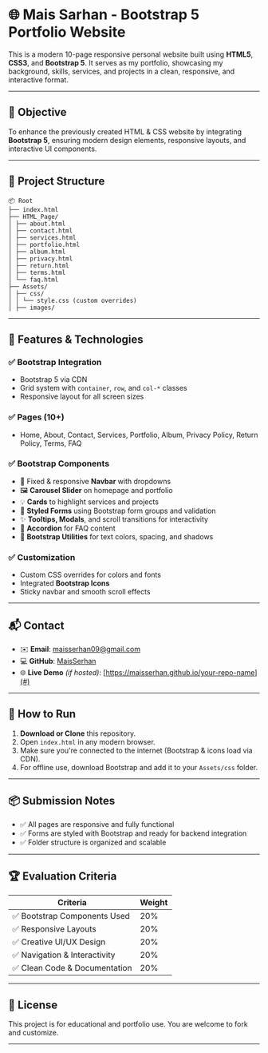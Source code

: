 # 🌐 Mais Sarhan - Bootstrap 5 Portfolio Website

This is a modern 10-page responsive personal website built using **HTML5**, **CSS3**, and **Bootstrap 5**. It serves as my portfolio, showcasing my background, skills, services, and projects in a clean, responsive, and interactive format.

---

## 🎯 Objective

To enhance the previously created HTML & CSS website by integrating **Bootstrap 5**, ensuring modern design elements, responsive layouts, and interactive UI components.

---

## 📁 Project Structure

```
📦 Root
├── index.html
├── HTML_Page/
│ ├── about.html
│ ├── contact.html
│ ├── services.html
│ ├── portfolio.html
│ ├── album.html
│ ├── privacy.html
│ ├── return.html
│ ├── terms.html
│ └── faq.html
├── Assets/
│ ├── css/
│ │ └── style.css (custom overrides)
│ ├── images/
```

---

## 🚀 Features & Technologies

### ✅ **Bootstrap Integration**
- Bootstrap 5 via CDN
- Grid system with `container`, `row`, and `col-*` classes
- Responsive layout for all screen sizes

### ✅ **Pages (10+)**
- Home, About, Contact, Services, Portfolio, Album, Privacy Policy, Return Policy, Terms, FAQ

### ✅ **Bootstrap Components**
- 🔗 Fixed & responsive **Navbar** with dropdowns
- 🖼️ **Carousel Slider** on homepage and portfolio
- 💡 **Cards** to highlight services and projects
- 🧾 **Styled Forms** using Bootstrap form groups and validation
- ✨ **Tooltips, Modals**, and scroll transitions for interactivity
- 📌 **Accordion** for FAQ content
- 🎨 **Bootstrap Utilities** for text colors, spacing, and shadows

### ✅ **Customization**
- Custom CSS overrides for colors and fonts
- Integrated **Bootstrap Icons**
- Sticky navbar and smooth scroll effects

---

## 📬 Contact

- ✉️ **Email**: [maisserhan09@gmail.com](mailto:maisserhan09@gmail.com)
- 💻 **GitHub**: [MaisSerhan](https://github.com/MaisSerhan)
- 🌐 **Live Demo** *(if hosted)*: [https://maisserhan.github.io/your-repo-name](#)

---

## 🧪 How to Run

1. **Download or Clone** this repository.
2. Open `index.html` in any modern browser.
3. Make sure you're connected to the internet (Bootstrap & icons load via CDN).
4. For offline use, download Bootstrap and add it to your `Assets/css` folder.

---

## 📦 Submission Notes

- ✅ All pages are responsive and fully functional
- ✅ Forms are styled with Bootstrap and ready for backend integration
- ✅ Folder structure is organized and scalable

---

## 🏆 Evaluation Criteria

| Criteria                          | Weight |
|----------------------------------|--------|
| ✅ Bootstrap Components Used     | 20%    |
| ✅ Responsive Layouts            | 20%    |
| ✅ Creative UI/UX Design         | 20%    |
| ✅ Navigation & Interactivity    | 20%    |
| ✅ Clean Code & Documentation    | 20%    |

---

## 📜 License

This project is for educational and portfolio use. You are welcome to fork and customize.

---
